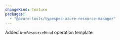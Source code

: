 ```yaml
---
changeKind: feature
packages:
  - "@azure-tools/typespec-azure-resource-manager"
---
```


Added `ArmResourceHead` operation template
